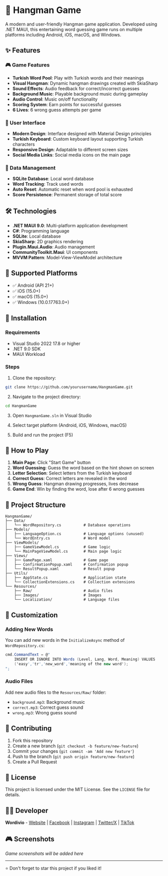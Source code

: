 # 🎯 Hangman Game

A modern and user-friendly Hangman game application. Developed using .NET MAUI, this entertaining word guessing game runs on multiple platforms including Android, iOS, macOS, and Windows.

## ✨ Features

### 🎮 Game Features
- **Turkish Word Pool**: Play with Turkish words and their meanings
- **Visual Hangman**: Dynamic hangman drawings created with SkiaSharp
- **Sound Effects**: Audio feedback for correct/incorrect guesses
- **Background Music**: Playable background music during gameplay
- **Audio Control**: Music on/off functionality
- **Scoring System**: Earn points for successful guesses
- **6 Lives**: 6 wrong guess attempts per game

### 🎨 User Interface
- **Modern Design**: Interface designed with Material Design principles
- **Turkish Keyboard**: Custom keyboard layout supporting Turkish characters
- **Responsive Design**: Adaptable to different screen sizes
- **Social Media Links**: Social media icons on the main page

### 💾 Data Management
- **SQLite Database**: Local word database
- **Word Tracking**: Track used words
- **Auto Reset**: Automatic reset when word pool is exhausted
- **Score Persistence**: Permanent storage of total score

## 🛠️ Technologies

- **.NET MAUI 9.0**: Multi-platform application development
- **C#**: Programming language
- **SQLite**: Local database
- **SkiaSharp**: 2D graphics rendering
- **Plugin.Maui.Audio**: Audio management
- **CommunityToolkit.Maui**: UI components
- **MVVM Pattern**: Model-View-ViewModel architecture

## 📱 Supported Platforms

- ✅ Android (API 21+)
- ✅ iOS (15.0+)
- ✅ macOS (15.0+)
- ✅ Windows (10.0.17763.0+)

## 🚀 Installation

### Requirements
- Visual Studio 2022 17.8 or higher
- .NET 9.0 SDK
- MAUI Workload

### Steps
1. Clone the repository:
```bash
git clone https://github.com/yourusername/HangmanGame.git
```

2. Navigate to the project directory:
```bash
cd HangmanGame
```

3. Open `HangmanGame.sln` in Visual Studio

4. Select target platform (Android, iOS, Windows, macOS)

5. Build and run the project (F5)

## 🎯 How to Play

1. **Main Page**: Click "Start Game" button
2. **Word Guessing**: Guess the word based on the hint shown on screen
3. **Letter Selection**: Select letters from the Turkish keyboard
4. **Correct Guess**: Correct letters are revealed in the word
5. **Wrong Guess**: Hangman drawing progresses, lives decrease
6. **Game End**: Win by finding the word, lose after 6 wrong guesses

## 📁 Project Structure

```
HangmanGame/
├── Data/
│   └── WordRepository.cs          # Database operations
├── Models/
│   ├── LanguageOption.cs          # Language options (unused)
│   └── WordEntry.cs               # Word model
├── ViewModels/
│   ├── GameViewModel.cs           # Game logic
│   └── MainPageViewModel.cs       # Main page logic
├── Views/
│   ├── GamePage.xaml              # Game page
│   ├── ConfirmationPopup.xaml     # Confirmation popup
│   └── ResultPopup.xaml           # Result popup
├── Utils/
│   ├── AppState.cs                # Application state
│   └── CollectionExtensions.cs    # Collection extensions
└── Resources/
    ├── Raw/                       # Audio files
    ├── Images/                    # Images
    └── Localization/              # Language files
```

## 🎨 Customization

### Adding New Words
You can add new words in the `InitializeAsync` method of `WordRepository.cs`:

```csharp
cmd.CommandText = @"
    INSERT OR IGNORE INTO Words (Level, Lang, Word, Meaning) VALUES
    ('easy','tr','new_word','meaning of the new word');
";
```

### Audio Files
Add new audio files to the `Resources/Raw/` folder:
- `background.mp3`: Background music
- `correct.mp3`: Correct guess sound
- `wrong.mp3`: Wrong guess sound

## 🤝 Contributing

1. Fork this repository
2. Create a new branch (`git checkout -b feature/new-feature`)
3. Commit your changes (`git commit -am 'Add new feature'`)
4. Push to the branch (`git push origin feature/new-feature`)
5. Create a Pull Request

## 📄 License

This project is licensed under the MIT License. See the `LICENSE` file for details.

## 👨‍💻 Developer

**Wordivio** - [Website](https://www.wordivio.com) | [Facebook](https://www.facebook.com/wordivio) | [Instagram](https://www.instagram.com/wordivio) | [Twitter/X](https://www.x.com/wordivio) | [TikTok](https://www.tiktok.com/@wordivioapp)

## 🎮 Screenshots

*Game screenshots will be added here*

---

⭐ Don't forget to star this project if you liked it!
